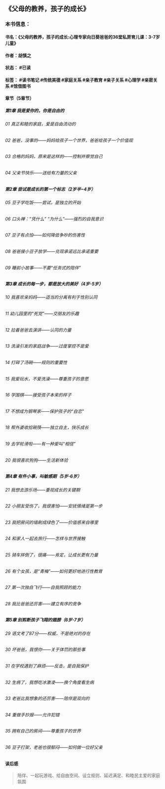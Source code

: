 ## 《父母的教养，孩子的成长》

### 本书信息：
#### 书名：《父母的教养，孩子的成长:心理专家向日葵爸爸的36堂私房育儿课：3-7岁儿童》
#### 作者：胡慎之
#### 状态： #已读 
#### 标签： #读书笔记 #传统美德 #家庭关系 #亲子教育 #亲子关系 #心理学 #亲密关系   #馆借图书

#### 章节（5章节）

##### 第1章 我是爱你的，你是自由的
###### 01 真正和睦的家庭，爱是自由流动的
###### 02 爸爸，没事的——妈妈给孩子一个世界，爸爸给孩子一个价值观
###### 03 合格的妈妈，原来是这样的——控制并察觉自己
###### 04 父亲节快乐——送给有力量的父亲

##### 第2章 尝试是成长的第一个标志（2岁半~4岁）
###### 05 豆子学吃饭——尝试，是独立的开始
###### 06 口头禅：“凭什么” “为什么”——强烈的自我意识
###### 07 豆子有点怕——如何降低争吵的伤害性
###### 08 爸爸接小豆子放学——兑现承诺远比承诺重要
###### 09 睡前小故事——不要“任务式的陪伴”


##### 第3章 成长的每一步，都是放大的美好（4岁-5岁）
###### 10 我喜欢亲妈妈——适当的分离有利于性别认同
###### 11 幼儿园里的“死党”——交朋友的乐趣
###### 12 拉着爸爸去演讲——认同的力量
###### 13 洗澡引发的家庭战争——过度掌控不是爱
###### 14 打碎了汤碗——规则的重要性
###### 15 我爱玩水，不爱洗澡——尊重孩子的意愿
###### 16 学围棋——接受孩子本来的样子
###### 17 不想成为钢琴家——保护孩子的“自恋”
###### 18 帮外婆收拾碗筷——独立自主，快乐成长
###### 19 去学轮滑啦——有一种爱叫“相信”
###### 20 我很喜欢狗狗——生活新体验

##### 第4章 有件小事，叫敏感期（5岁-6岁）
###### 21 我想去游乐场——重视成长的关键期
###### 22 小朋友受伤了，我很害怕——安抚情绪是第一步
###### 23 我把房间的墙刷成绿色了——价值感来自哪里
###### 24 和家人一起去旅行——怎样与世界接触
###### 25 骑车摔倒了，很痛——肯定，让成长更有力量
###### 26 有个女孩，是“青梅”——如何更好地进行性教育
###### 27 第一次独自飞行——自我照顾的能力
###### 28 我比爸爸还厉害——建立有序的竞争


##### 第5章 别剪断孩子飞翔的翅膀（6岁-7岁）
###### 29 语文考了87分——权威，不是绝对的存在
###### 30 坏爸爸，我恨你——关于体罚的那些事
###### 31 在学校遇到了麻烦——反击，是自我保护
###### 32 生病了，我想吃冰激凌——换个角度看生病
###### 33 老爸比我想象的还厉害——陪伴是双向的
###### 34 重做手抄报——允许犯错
###### 35 拥有自己的房间——尊重孩子的世界
###### 36 豆子打架，老爸也很郁闷——如何做一位好父亲

#### 读后感
>  陪伴、一起玩游戏、给自由空间、设立规则、延迟满足、和睦民主爱的家庭氛围